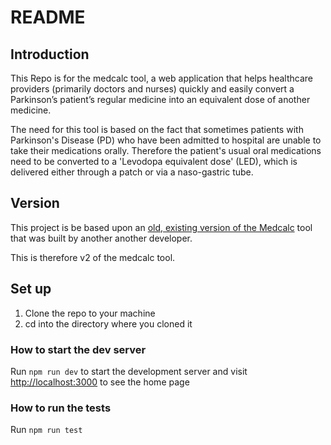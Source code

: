 # README #

## Introduction ##

This Repo is for the medcalc tool, a web application that helps healthcare providers (primarily doctors and nurses) quickly and easily convert a Parkinson’s patient’s regular medicine into an equivalent dose of another medicine. 

The need for this tool is based on the fact that sometimes patients with Parkinson's Disease (PD) who have been admitted to hospital are unable to take their medications orally. Therefore the patient's usual oral medications need to be converted to a 'Levodopa equivalent dose' (LED), which is delivered either through a patch or via a naso-gastric tube.

## Version ##

This project is be based upon an [old, existing version of the Medcalc](https://bitbucket.org/tpximpactdx/pdmedcalc-old/src/main/) tool that was built by another another developer.

This is therefore v2 of the medcalc tool.

## Set up ##

1. Clone the repo to your machine
2. cd into the directory where you cloned it

### How to start the dev server ###

Run ```npm run dev``` to start the development server and visit [http://localhost:3000](http://localhost:3000) to see the home page

### How to run the tests ###

Run ```npm run test```